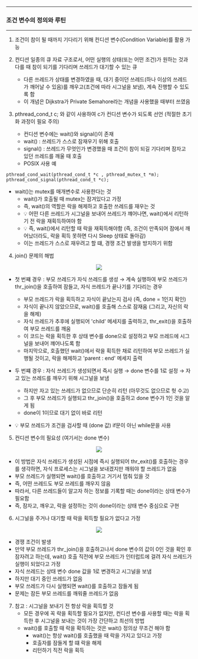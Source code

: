 -----
### 조건 변수의 정의와 루틴
-----
1. 조건이 참이 될 때까지 기다리기 위해 컨디션 변수(Condition Variable)를 활용 가능
2. 컨디션 일종의 큐 자료 구조로서, 어떤 실행의 상태(또는 어떤 조건)가 원하는 것과 다를 때 참이 되기를 기다리며 쓰레드가 대기할 수 있는 큐
   - 다른 쓰레드가 상태를 변경하였을 때, 대기 중이던 쓰레드(하나 이상의 쓰레드가 깨어날 수 있음)를 깨우고(조건에 따라 시그널을 보냄), 계속 진행할 수 있도록 함
   - 이 개념은 Dijkstra가 Private Semahore라는 개념을 사용했을 때부터 쓰였음

3. pthread_cond_t c; 와 같이 사용하여 c가 컨디션 변수가 되도록 선언 (적절한 초기화 과정이 필요 주의)
   - 컨디션 변수에는 wait()와 signal()이 존재
   - wait() : 쓰레드가 스스로 잠재우기 위해 호출
   - signal() : 쓰레드가 무엇인가 변경했을 때 조건이 참이 되길 기다리며 잠자고 있던 쓰레드를 깨울 때 호출
   - POSIX 사용 예
```
pthread_cond_wait(pthread_cond_t *c , pthread_mutex_t *m);
pthread_cond_signal(pthread_cond_t *c);
```

   - wait()는 mutex를 매개변수로 사용한다는 것
     + wait()가 호출될 때 mutex는 잠겨있다고 가정
     + 즉, wait()의 역할은 락을 해제하고 호출한 쓰레드를 재우는 것
     + 💡 어떤 다른 쓰레드가 시그널을 보내어 쓰레드가 꺠어나면, wait()에서 리턴하기 전 락을 재획득하여야 함
     + 💡 즉, wait()에서 리턴할 때 락을 재획득해야함 (즉, 조건이 만족되어 잠에서 깨어났더라도, 락을 획득 못하면 다시 Sleep 상태로 돌아감)
     + 이는 쓰레드가 스스로 재우려고 할 떄, 경쟁 조건 발생을 방지하기 위함

4. join() 문제의 해법
<div align="center">
<img src="https://github.com/user-attachments/assets/05209307-8480-4e8d-baad-d0796270188d">
</div>

   - 첫 번쨰 경우 : 부모 쓰레드가 자식 쓰레드를 생성 → 계속 실행하여 부모 쓰레드가 thr_join()을 호출하여 잠들고, 자식 쓰레드가 끝나기를 기다리는 경우
     + 부모 쓰레드가 락을 획득하고 자식이 끝났는지 검사 (즉, done = 1인지 확인)
     + 자식이 끝나지 않았으므로, wait()를 호출해 스스로 잠재움 (그리고, 자신의 락을 해제)
     + 자식 쓰레드가 추후에 실행되어 'child' 메세지를 출력하고, thr_exit()을 호출하여 부모 쓰레드를 깨움
     + 이 코드는 락을 획득한 후 상태 변수를 done으로 설정하고 부모 쓰레드에 시그널을 보내어 꺠어나도록 함
     + 마지막으로, 호출했던 wait()에서 락을 획득한 채로 리턴하여 부모 쓰레드가 실행될 것이고, 락을 해제하고 'parent : end' 메세지 출력

   - 두 번쨰 경우 : 자식 쓰레드가 생성되면서 즉시 실행 → done 변수를 1로 설정 → 자고 있는 쓰레드를 깨우기 위해 시그널을 보냄
     + 하지만 자고 있는 쓰레드가 없으므로 단순히 리턴 (아무것도 없으므로 헛 수고)
     + 그 후 부모 쓰레드가 실행되고 thr_join()을 호출하고 done 변수가 1인 것을 알게 됨
     + done이 1이므로 대기 없이 바로 리턴

   - 💡 부모 쓰레드가 조건을 검사할 때 (done 값) if문이 아닌 while문을 사용

5. 컨디션 변수의 필요성 (여기서는 done 변수)
<div align="center">
<img src="https://github.com/user-attachments/assets/25e486b3-af27-48e9-a7e7-31c82a8f331b">
</div>

   - 이 방법은 자식 쓰레드가 생성된 시점에 즉시 실행되어 thr_exit()를 호출하는 경우를 생각하면, 자식 프로세스는 시그널을 보내겠지만 깨워야 할 쓰레드가 없음
   - 부모 쓰레드가 실행되면 wait()를 호출하고 거기서 멈춰 있을 것
   - 즉, 어떤 쓰레드도 부모 쓰레드를 깨우지 않음
   - 따라서, 다른 쓰레드들이 알고자 하는 정보를 기록할 때는 done이라는 상태 변수가 필요함
   - 즉, 잠자고, 깨우고, 락을 설정하는 것이 done이라는 상태 변수 중심으로 구현

6. 시그널을 주거나 대기할 때 락을 획득할 필요가 없다고 가정
<div align="center">
<img src="https://github.com/user-attachments/assets/3fbb8c31-4e58-4741-97ce-f393eb7362b7">
</div>

   - 경쟁 조건이 발생
   - 만약 부모 쓰레드가 thr_join()을 호출하고나서 done 변수의 값이 0인 것을 확인 후 잠자려고 하는데, wait() 호출 직전에 부모 쓰레드가 인터럽트에 걸려 자식 쓰레드가 실행이 되었다고 가정
   - 자식 쓰레드는 상태 변수 done 값을 1로 변경하고 시그널을 보냄
   - 하지만 대기 중인 쓰레드가 없음
   - 부모 쓰레드가 다시 실행되면 wait()를 호출하고 잠들게 됨
   - 문제는 잠든 부모 쓰레드를 깨워줄 쓰레드가 없음

7. 참고 : 시그널을 보내기 전 항상 락을 획득할 것
   - 모든 경우에 꼭 락을 획득할 필요가 없지만, 컨디션 변수를 사용할 때는 락을 획득한 후 시그널을 보내는 것이 가장 간단하고 최선의 방법
   - wait()를 호출할 때 락을 확득하는 것은 wait() 정의상 무조건 해야 함
     + wait()는 항상 wait()를 호출했을 때 락을 가지고 있다고 가정
     + 호출자를 잠들게 할 떄 락을 해제
     + 리턴하기 직전 락을 획득
